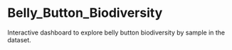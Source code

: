 # Belly_Button_Biodiversity
 
Interactive dashboard to explore belly button biodiversity by sample in the dataset.
